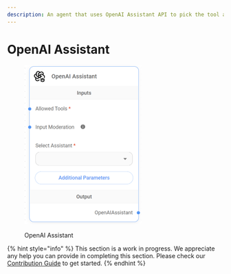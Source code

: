 ```yaml
---
description: An agent that uses OpenAI Assistant API to pick the tool and args to call.
---
```


# OpenAI Assistant

<figure><img src="../../../../.gitbook/assets/image (1) (1) (1) (1) (1) (1) (1) (1) (1) (1) (1) (1).png" alt="" width="272"><figcaption><p>OpenAI Assistant</p></figcaption></figure>

{% hint style="info" %}
This section is a work in progress. We appreciate any help you can provide in completing this section. Please check our [Contribution Guide](../../../../contributing/) to get started.
{% endhint %}
